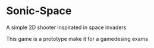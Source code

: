 # Sonic-Space
A simple 2D shooter inspirated in space invaders

This game is a prototype make it for a gamedesing exams
